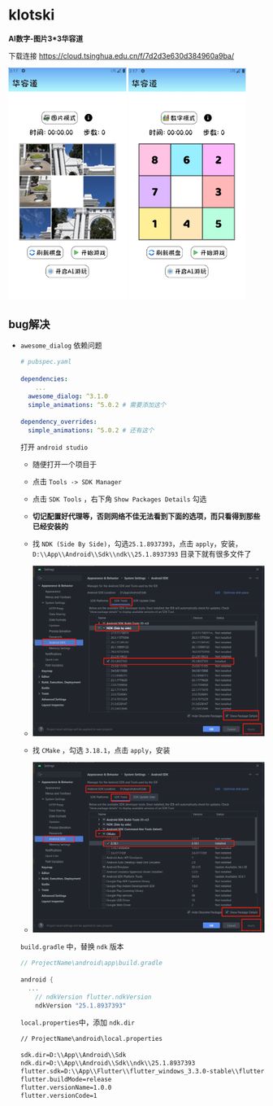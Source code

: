 # klotski 

**AI数字-图片3*3华容道**

下载连接 https://cloud.tsinghua.edu.cn/f/7d2d3e630d384960a9ba/

<img src="./assets/readme/klotskiPicture.png" style="zoom:67%;" />

<img src="./assets/readme/klotskiNumber.png" style="zoom:67%;" />

## bug解决

- `awesome_dialog` 依赖问题 

  ```yaml
  # pubspec.yaml
  
  dependencies:
      ...
    awesome_dialog: ^3.1.0
    simple_animations: ^5.0.2 # 需要添加这个
  
  dependency_overrides:
    simple_animations: ^5.0.2 # 还有这个
  ```

  打开 `android studio`

  - 随便打开一个项目于

  - 点击 `Tools -> SDK Manager`  

  - 点击 `SDK Tools` ，右下角 `Show Packages Details` 勾选

  - **切记配置好代理等，否则网络不佳无法看到下面的选项，而只看得到那些已经安装的**

  - 找 `NDK (Side By Side)`，勾选`25.1.8937393`，点击 `apply`，安装，`D:\\App\\Android\\Sdk\\ndk\\25.1.8937393` 目录下就有很多文件了

  - <img src="./assets/readme/ndk.png" style="zoom:60%;" />

  - 找 `CMake` ，勾选 `3.18.1`，点击 `apply`，安装

  - <img src="./assets/readme/cmake.png" style="zoom:60%;" />

    

  `build.gradle` 中，替换 `ndk` 版本

  ```gradle
  // ProjectName\android\app\build.gradle
  
  android {
  	...
      // ndkVersion flutter.ndkVersion
      ndkVersion "25.1.8937393" 
  ```

  

  `local.properties`中，添加 `ndk.dir`

  ```properties
  // ProjectName\android\local.properties
  
  sdk.dir=D:\\App\\Android\\Sdk
  ndk.dir=D:\\App\\Android\\Sdk\\ndk\\25.1.8937393
  flutter.sdk=D:\\App\\Flutter\\flutter_windows_3.3.0-stable\\flutter
  flutter.buildMode=release
  flutter.versionName=1.0.0
  flutter.versionCode=1
  ```

  

